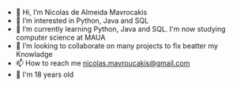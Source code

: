 - 👋 Hi, I’m Nicolas de Almeida Mavrocakis
- 👀 I’m interested in Python, Java and SQL
- 🌱 I’m currently learning Python, Java and SQL. I'm now studying computer science at MAUA
- 💞️ I’m looking to collaborate on many projects to fix beatter my Knowladge
- 📫 How to reach me nicolas.mavroucakis@gmail.com
- 🎂 I'm 18 years old
<!---
Mavrocakis/Mavrocakis is a ✨ special ✨ repository because its `README.md` (this file) appears on your GitHub profile.
You can click the Preview link to take a look at your changes.
--->
